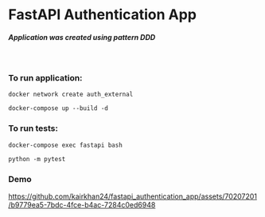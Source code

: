 # FastAPI Authentication App

##### Application was created using pattern DDD

<br>


### To run application:
`docker network create auth_external`

`docker-compose up --build -d`


### To run tests:
`docker-compose exec fastapi bash`

`python -m pytest`


### Demo


https://github.com/kairkhan24/fastapi_authentication_app/assets/70207201/b9779ea5-7bdc-4fce-b4ac-7284c0ed6948




